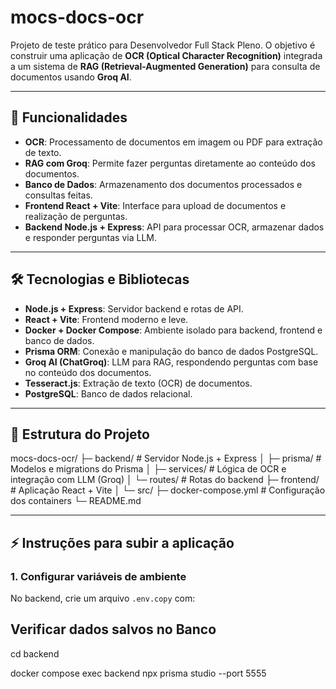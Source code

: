 # mocs-docs-ocr

Projeto de teste prático para Desenvolvedor Full Stack Pleno. O objetivo é construir uma aplicação de **OCR (Optical Character Recognition)** integrada a um sistema de **RAG (Retrieval-Augmented Generation)** para consulta de documentos usando **Groq AI**.

---

## 📌 Funcionalidades

- **OCR**: Processamento de documentos em imagem ou PDF para extração de texto.
- **RAG com Groq**: Permite fazer perguntas diretamente ao conteúdo dos documentos.
- **Banco de Dados**: Armazenamento dos documentos processados e consultas feitas.
- **Frontend React + Vite**: Interface para upload de documentos e realização de perguntas.
- **Backend Node.js + Express**: API para processar OCR, armazenar dados e responder perguntas via LLM.

---

## 🛠 Tecnologias e Bibliotecas

- **Node.js + Express**: Servidor backend e rotas de API.
- **React + Vite**: Frontend moderno e leve.
- **Docker + Docker Compose**: Ambiente isolado para backend, frontend e banco de dados.
- **Prisma ORM**: Conexão e manipulação do banco de dados PostgreSQL.
- **Groq AI (ChatGroq)**: LLM para RAG, respondendo perguntas com base no conteúdo dos documentos.
- **Tesseract.js**: Extração de texto (OCR) de documentos.
- **PostgreSQL**: Banco de dados relacional.

---

## 🚀 Estrutura do Projeto
mocs-docs-ocr/
├─ backend/ # Servidor Node.js + Express
│ ├─ prisma/ # Modelos e migrations do Prisma
│ ├─ services/ # Lógica de OCR e integração com LLM (Groq)
│ └─ routes/ # Rotas do backend
├─ frontend/ # Aplicação React + Vite
│ └─ src/
├─ docker-compose.yml # Configuração dos containers
└─ README.md


---

## ⚡ Instruções para subir a aplicação

### 1. Configurar variáveis de ambiente

No backend, crie um arquivo `.env.copy` com:



## Verificar dados salvos no Banco 
cd backend

docker compose exec backend npx prisma studio --port 5555